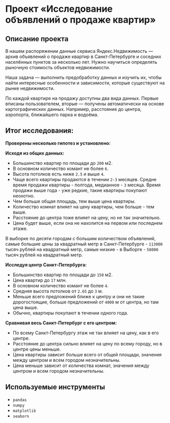# Проект «Исследование объявлений о продаже квартир»


## Описание проекта

В нашем распоряжении данные сервиса Яндекс.Недвижимость — архив объявлений о продаже квартир в Санкт-Петербурге и
соседних населённых пунктов за несколько лет. Нужно научиться определять рыночную стоимость объектов недвижимости.

Наша задача — выполнить предобработку данных и изучить их, чтобы найти интересные особенности и зависимости, которые
существуют на рынке недвижимости.

По каждой квартире на продажу доступны два вида данных. Первые вписаны пользователем, вторые — получены автоматически на
основе картографических данных. Например, расстояние до центра, аэропорта, ближайшего парка и водоёма.

## Итог исследования:

**Проверены несколько гипотез и установлено:**

**Исходя из общих данных:** 
* Большинство квартир по площади до `200` м2.
* В основном количество комант не более `6`.
* Высота потолков есть ниже `2.5` и выше `4`.
* Чаще всего квартиры продаются в течении `2-3` месяцев. Средне время продажи квартиры - полгода, медианное - `3` месяца. Время продажи выше года - уже редкие, такие квартиры покупают неохотно.
* Чем больше общая площадь, тем выше цена квартиры.
* Количество комнат влияет на цену квартиры, чем больше - тем выше.
* Расстояние до центра тоже влияет на цену, но не так значительно.
* Цена будет выше, если она не нахолится на первом или последнем этаже.

В выборке по десяти городам с большим количеством объявлений, самые большие цены за квадратный метр в Санкт-Петербурге - `113000` тысяч рублей на квадратный метр, самые низкие - в Выборге - `58000` тысяч рублей на квадратный метр.

**Исследуя центр Санкт-Петербурга:**
* Большинство квартир по площади до `150` м2.
* Цена квартир до `17` млн.
* В основном количество комант не более `4`.
* Средняя высота потолков от `2.65` до `3` м.
* Меньше всего предложений ближе к центру и они не такие дорогостоящие, больше предложений от `4000` м от центра, но там цена выше.
* Обычно, квартиры покупают в течении одного года.

**Сравнивая весь Санкт-Петербург с его центром:**
* По всему Санкт-Петербургу этаж не так влияет на цену, как в его центре.
* Расстояние до центра сильно влияет на цену по всему городу, но в центре цены меньше.
* Цена квартиры зависит больше всего от общей площади, значения между центром и всем городом незначительны.
* Цена меньше зависит от количества комнат, значения между центром и всем городом незначительны.

## Используемые инструменты

- `pandas`
- `numpy`
- `matplotlib`
- `seaborn`


